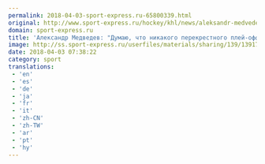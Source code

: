 ```yaml
---
permalink: 2018-04-03-sport-express.ru-65800339.html
original: http://www.sport-express.ru/hockey/khl/news/aleksandr-medvedev-dumayu-chto-nikakogo-perekrestnogo-pley-off-v-khl-ne-budet-1391729/
domain: sport-express.ru
title: 'Александр Медведев: "Думаю, что никакого перекрестного плей-офф в КХЛ не будет"'
image: http://ss.sport-express.ru/userfiles/materials/sharing/139/1391729.jpg
date: 2018-04-03 07:38:22
category: sport
translations: 
 - 'en'
 - 'es'
 - 'de'
 - 'ja'
 - 'fr'
 - 'it'
 - 'zh-CN'
 - 'zh-TW'
 - 'ar'
 - 'pt'
 - 'hy'
---
```


